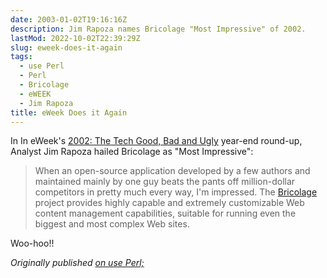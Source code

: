 ```yaml
---
date: 2003-01-02T19:16:16Z
description: Jim Rapoza names Bricolage "Most Impressive" of 2002.
lastMod: 2022-10-02T22:39:29Z
slug: eweek-does-it-again
tags:
  - use Perl
  - Perl
  - Bricolage
  - eWEEK
  - Jim Rapoza
title: eWeek Does it Again
---
```


In In eWeek's [2002: The Tech Good, Bad and Ugly] year-end round-up, Analyst Jim
Rapoza hailed Bricolage as "Most Impressive":

> When an open-source application developed by a few authors and maintained
> mainly by one guy beats the pants off million-dollar competitors in pretty
> much every way, I'm impressed. The [Bricolage] project provides highly capable
> and extremely customizable Web content management capabilities, suitable for
> running even the biggest and most complex Web sites.

Woo-hoo!!

*Originally published [on use Perl;]*

  [2002: The Tech Good, Bad and Ugly]: http://www.eweek.com/article2/0,3959,800644,00.asp
  [Bricolage]: http://bricolage.cc/
  [on use Perl;]: https://use-perl.github.io/user/Theory/journal/9720/
    "use.perl.org journal of Theory: “eWeek Does it Again”"
